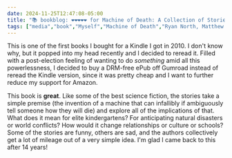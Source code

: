 ```yaml
---
date: 2024-11-25T12:47:08-05:00
title: "📚 bookblog: ❤️❤️❤️❤️❤️ for Machine of Death: A Collection of Stories about People Who Know How They Will Die, by Ryan North, Matthew Bennardo, and David Malki !"
tags: ["media","book","Myself","Machine of Death","Ryan North, Matthew Bennardo, and David Malki !","Ryan North","David Malki !","Matthew Bennardo"]
---
```


This is one of the first books I bought for a Kindle I got in 2010. I don't know why, but it popped into my head recently and I decided to reread it. Filled with a post-election feeling of wanting to do *something* amid all this powerlessness, I decided to buy a DRM-free ePub off Gumroad instead of reread the Kindle version, since it was pretty cheap and I want to further reduce my support for Amazon.

This book is **great**. Like some of the best science fiction, the stories take a simple premise (the invention of a machine that can infallibly if ambiguously tell someone how they will die) and explore all of the implications of that. What does it mean for elite kindergartens? For anticipating natural disasters or world conflicts? How would it change relationships or culture or schools? Some of the stories are funny, others are sad, and the authors collectively get a lot of mileage out of a very simple idea. I'm glad I came back to this after 14 years!